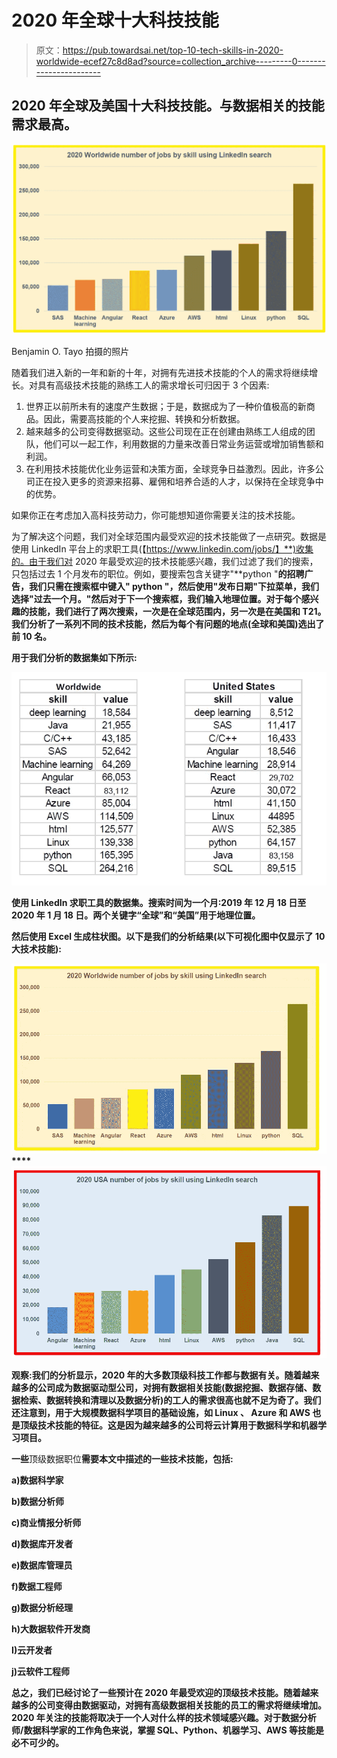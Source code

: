 # 2020 年全球十大科技技能

> 原文：<https://pub.towardsai.net/top-10-tech-skills-in-2020-worldwide-ecef27c8d8ad?source=collection_archive---------0----------------------->

## 2020 年全球及美国十大科技技能。与数据相关的技能需求最高。

![](img/bc8e1d3356a944d18390d0508a104340.png)

Benjamin O. Tayo 拍摄的照片

随着我们进入新的一年和新的十年，对拥有先进技术技能的个人的需求将继续增长。对具有高级技术技能的熟练工人的需求增长可归因于 3 个因素:

1.  世界正以前所未有的速度产生数据；于是，数据成为了一种价值极高的新商品。因此，需要高技能的个人来挖掘、转换和分析数据。
2.  越来越多的公司变得数据驱动。这些公司现在正在创建由熟练工人组成的团队，他们可以一起工作，利用数据的力量来改善日常业务运营或增加销售额和利润。
3.  在利用技术技能优化业务运营和决策方面，全球竞争日益激烈。因此，许多公司正在投入更多的资源来招募、雇佣和培养合适的人才，以保持在全球竞争中的优势。

如果你正在考虑加入高科技劳动力，你可能想知道你需要关注的技术技能。

为了解决这个问题，我们对全球范围内最受欢迎的技术技能做了一点研究。数据是使用 LinkedIn 平台上的求职工具(【https://www.linkedin.com/jobs/】**)收集的。由于我们对 2020 年最受欢迎的技术技能感兴趣，我们过滤了我们的搜索，只包括过去 1 个月发布的职位。例如，要搜索包含关键字"**python "**的招聘广告，我们只需在搜索框中键入" **python** "，然后使用"**发布日期**"下拉菜单，我们选择"**过去一个月。"**然后对于下一个搜索框，我们输入**地理位置**。对于每个感兴趣的技能，我们进行了两次搜索，一次是在全球范围内，另一次是在美国和 T21。我们分析了一系列不同的技术技能，然后为每个有问题的地点(全球和美国)选出了前 10 名。**

**用于我们分析的数据集如下所示:**

**![](img/f9cf4d29c4fa03382f081556385bde84.png)**

****使用 LinkedIn 求职工具的数据集。搜索时间为一个月:2019 年 12 月 18 日至 2020 年 1 月 18 日。两个关键字“全球”和“美国”用于地理位置。****

**然后使用 Excel 生成柱状图。以下是我们的分析结果(以下可视化图中仅显示了 10 大技术技能):**

**![](img/c89eac3acfc45e46e3d86ae4e3dea706.png)****![](img/2b5c350fecbbae9d50ad9100a7f955c8.png)**

****观察**:我们的分析显示，2020 年的大多数顶级科技工作都与数据有关。随着越来越多的公司成为数据驱动型公司，对拥有数据相关技能(数据挖掘、数据存储、数据检索、数据转换和清理以及数据分析)的工人的需求很高也就不足为奇了。我们还注意到，用于大规模数据科学项目的基础设施，如 **Linux** 、 **Azure** 和 **AWS** 也是顶级技术技能的特征。这是因为越来越多的公司将云计算用于数据科学和机器学习项目。**

**一些**顶级数据职位**需要本文中描述的一些技术技能，包括:**

**a)数据科学家**

**b)数据分析师**

**c)商业情报分析师**

**d)数据库开发者**

**e)数据库管理员**

**f)数据工程师**

**g)数据分析经理**

**h)大数据软件开发商**

**I)云开发者**

**j)云软件工程师**

**总之，我们已经讨论了一些预计在 2020 年最受欢迎的顶级技术技能。随着越来越多的公司变得由数据驱动，对拥有高级数据相关技能的员工的需求将继续增加。2020 年关注的技能将取决于一个人对什么样的技术领域感兴趣。对于数据分析师/数据科学家的工作角色来说，掌握 SQL、Python、机器学习、AWS 等技能是必不可少的。**